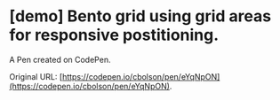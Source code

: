 # [demo] Bento grid using grid areas for responsive postitioning.

A Pen created on CodePen.

Original URL: [https://codepen.io/cbolson/pen/eYqNpON](https://codepen.io/cbolson/pen/eYqNpON).

